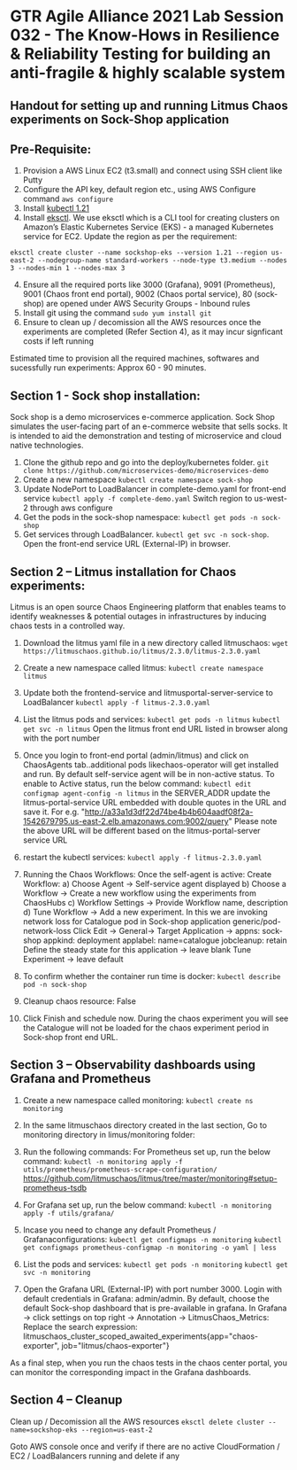 # GTR Agile Alliance 2021 Lab Session 032 - The Know-Hows in Resilience & Reliability Testing for building an anti-fragile & highly scalable system 
## Handout for setting up and running Litmus Chaos experiments on Sock-Shop application
## Pre-Requisite:
1) Provision a AWS Linux EC2 (t3.small) and connect using SSH client like Putty
2) Configure the API key, default region etc., using AWS Configure command
```aws configure```
3) Install [kubectl 1.21](https://docs.aws.amazon.com/eks/latest/userguide/install-kubectl.html)
4) Install [eksctl](https://docs.aws.amazon.com/eks/latest/userguide/eksctl.html). We use eksctl which is a CLI tool for creating clusters on Amazon’s Elastic Kubernetes Service (EKS) - a managed Kubernetes service for EC2. Update the region as per the requirement:

```eksctl create cluster --name sockshop-eks --version 1.21 --region us-east-2 --nodegroup-name standard-workers --node-type t3.medium --nodes 3 --nodes-min 1 --nodes-max 3```

4) Ensure all the required ports like 3000 (Grafana), 9091 (Prometheus), 9001 (Chaos front end portal), 9002 (Chaos portal service), 80 (sock-shop) are opened under AWS Security Groups - Inbound rules
5) Install git using the command ```sudo yum install git```
6) Ensure to clean up / decomission all the AWS resources once the experiments are completed (Refer Section 4), as it may incur signficant costs if left running

Estimated time to provision all the required machines, softwares and sucessfully run experiments: Approx 60 - 90 minutes.

## Section 1 - Sock shop installation:

Sock shop is a demo microservices e-commerce application. Sock Shop simulates the user-facing part of an e-commerce website that sells socks. It is intended to aid the demonstration and testing of microservice and cloud native technologies.

1)	Clone the github repo and go into the deploy/kubernetes folder.
```git clone https://github.com/microservices-demo/microservices-demo```
2)	Create a new namespace
```kubectl create namespace sock-shop```
3)	Update NodePort to LoadBalancer in complete-demo.yaml for front-end service
```kubectl apply -f complete-demo.yaml```
Switch region to us-west-2 through aws configure
4)	Get the pods in the sock-shop namespace:
```kubectl get pods -n sock-shop```
5)	Get services through LoadBalancer. ```kubectl get svc -n sock-shop```. Open the front-end service URL (External-IP) in browser.


## Section 2 – Litmus installation for Chaos experiments:

Litmus is an open source Chaos Engineering platform that enables teams to identify weaknesses & potential outages in infrastructures by inducing chaos tests in a controlled way.

1)	Download the litmus yaml file in a new directory called litmuschaos:
```wget https://litmuschaos.github.io/litmus/2.3.0/litmus-2.3.0.yaml```
2)	Create a new namespace called litmus:
```kubectl create namespace litmus```
3)	Update both the frontend-service and litmusportal-server-service to LoadBalancer
```kubectl apply -f litmus-2.3.0.yaml```
4)	List the litmus pods and services:
```kubectl get pods -n litmus```
```kubectl get svc -n litmus```
Open the litmus front end URL listed in browser along with the port number

5)	Once you login to front-end portal (admin/litmus) and click on ChaosAgents tab..additional pods likechaos-operator will get installed and run. By default self-service agent will be in non-active status.  To enable to Active status, run the below command:
```kubectl edit configmap agent-config -n litmus```
in the SERVER_ADDR update the litmus-portal-service URL embedded with double quotes in the URL and save it. For e.g. "http://a33a1d3df22d74be4b4b604aadf08f2a-1542679795.us-east-2.elb.amazonaws.com:9002/query"
Please note the above URL will be different based on the litmus-portal-server service URL
6)	restart the kubectl services:
```kubectl apply -f litmus-2.3.0.yaml```
7)	Running the Chaos Workflows:
Once the self-agent is active:
Create Workflow:
a) Choose Agent -> Self-service agent displayed
b) Choose a Workflow  -> Create a new workflow using the experiments from ChaosHubs
c) Workflow Settings -> Provide Workflow name, description
d) Tune Workflow -> Add a new experiment. In this we are invoking network loss for Catalogue pod in Sock-shop application
	generic/pod-network-loss
	Click Edit -> General-> Target Application -> appns: sock-shop appkind: deployment applabel: name=catalogue jobcleanup: retain
	Define the steady state for this application -> leave blank
	Tune Experiment -> leave default

8)	To confirm whether the container run time is docker:
```kubectl describe pod -n sock-shop```
9)	Cleanup chaos resource: False
10)	Click Finish and schedule now. During the chaos experiment you will see the Catalogue will not be loaded for the chaos experiment period in Sock-shop front end URL.


## Section 3 – Observability dashboards using Grafana and Prometheus

1)	Create a new namespace called monitoring:
```kubectl create ns monitoring```
2)	In the same litmuschaos directory created in the last section, Go to monitoring directory in limus/monitoring folder:

3)	Run the following commands:
For Prometheus set up, run the below command:
```kubectl -n monitoring apply -f utils/prometheus/prometheus-scrape-configuration/```
https://github.com/litmuschaos/litmus/tree/master/monitoring#setup-prometheus-tsdb

4) For Grafana set up, run the below command:
```kubectl -n monitoring apply -f utils/grafana/```

5) Incase you need to change any default Prometheus / Grafanaconfigurations:
```kubectl get configmaps -n monitoring```
```kubectl get configmaps prometheus-configmap -n monitoring -o yaml | less```

6) List the pods and services:
```kubectl get pods -n monitoring```
```kubectl get svc -n monitoring```

7) Open the Grafana URL (External-IP) with port number 3000. Login with default credentials in Grafana: admin/admin. By default, choose the default Sock-shop dashboard that is pre-available in grafana.
In Grafana -> click settings on top right -> Annotation -> LitmusChaos_Metrics:
Replace the search expression: litmuschaos_cluster_scoped_awaited_experiments{app="chaos-exporter", job="litmus/chaos-exporter"}

As a final step, when you run the chaos tests in the chaos center portal, you can monitor the corresponding impact in the Grafana dashboards.

## Section 4 – Cleanup

Clean up / Decomission all the AWS resources
```eksctl delete cluster --name=sockshop-eks --region=us-east-2```

Goto AWS console once and verify if there are no active CloudFormation / EC2 / LoadBalancers running and delete if any
